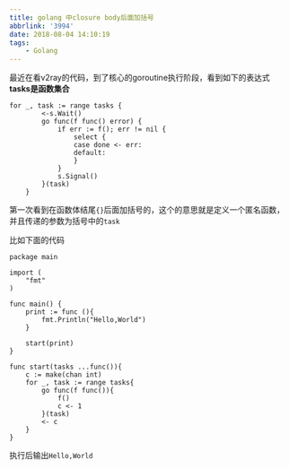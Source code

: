 ```yaml
---
title: golang 中closure body后面加括号
abbrlink: '3994'
date: 2018-08-04 14:10:19
tags:
	- Golang
---
```



最近在看v2ray的代码，到了核心的goroutine执行阶段，看到如下的表达式
**tasks是函数集合**

```golang
for _, task := range tasks {
        <-s.Wait()
        go func(f func() error) {
            if err := f(); err != nil {
                select {
                case done <- err:
                default:
                }
            }
            s.Signal()
        }(task)
    }
```


第一次看到在函数体结尾`{}`后面加括号的，这个的意思就是定义一个匿名函数，并且传递的参数为括号中的`task`

比如下面的代码
```golang
package main

import (
    "fmt"
)

func main() {
    print := func (){
        fmt.Println("Hello,World")
    }

    start(print)
}

func start(tasks ...func()){
    c := make(chan int)
    for _, task := range tasks{
        go func(f func()){
            f()
            c <- 1
        }(task)
        <- c
    }
}

```
执行后输出`Hello,World`

